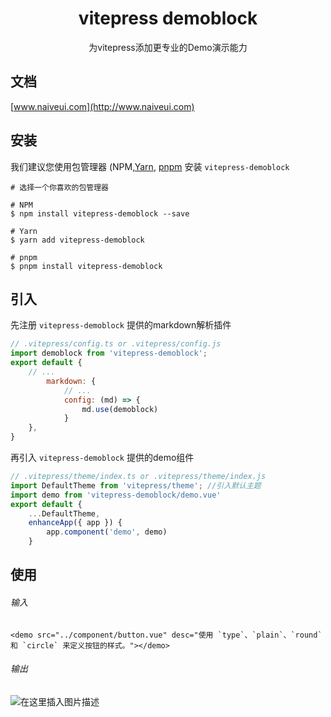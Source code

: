 <div align="center">
	<h1 align="center">vitepress demoblock</h1>
</div>
<p align="center">为vitepress添加更专业的Demo演示能力</p>

## 文档

[www.naiveui.com](http://www.naiveui.com)


## 安装

我们建议您使用包管理器 (NPM,[Yarn](https://classic.yarnpkg.com/lang/en/), [pnpm](https://pnpm.io/) 安装  <code>vitepress-demoblock</code>
```
# 选择一个你喜欢的包管理器

# NPM
$ npm install vitepress-demoblock --save

# Yarn
$ yarn add vitepress-demoblock

# pnpm
$ pnpm install vitepress-demoblock
```


## 引入
先注册 `vitepress-demoblock` 提供的markdown解析插件
```js
// .vitepress/config.ts or .vitepress/config.js
import demoblock from 'vitepress-demoblock';
export default {
    // ...
        markdown: {
            // ...
            config: (md) => {
                md.use(demoblock)
            }
    },
}
```
再引入 `vitepress-demoblock` 提供的demo组件
```js
// .vitepress/theme/index.ts or .vitepress/theme/index.js
import DefaultTheme from 'vitepress/theme'; //引入默认主题
import demo from 'vitepress-demoblock/demo.vue'
export default {
    ...DefaultTheme,
    enhanceApp({ app }) {
        app.component('demo', demo)
    }
```
## 使用

###### 输入
```
<demo src="../component/button.vue" desc="使用 `type`、`plain`、`round` 和 `circle` 来定义按钮的样式。"></demo>
```
###### 输出
![在这里插入图片描述](https://img-blog.csdnimg.cn/024aaa1ec9bc4aacbdfb8e048c904522.png)
